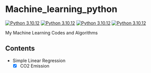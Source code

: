 # Machine_learning_python

[![Python 3.10.12](https://img.shields.io/badge/Python_3.10.12-tested-green)]()
[![Python 3.10.12](https://img.shields.io/badge/NumPy_1.26.2-tested-green)]()
[![Python 3.10.12](https://img.shields.io/badge/pandas_2.1.4-tested-green)]()
[![Python 3.10.12](https://img.shields.io/badge/Matplotlib_3.5.1-tested-green)]()

My Machine Learning Codes and Algorithms
## Contents
* Simple Linear Regression
  - [x] CO2 Emission 
